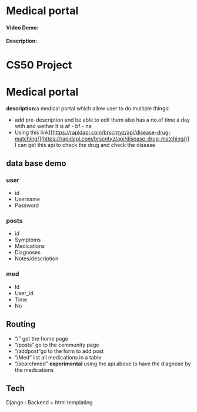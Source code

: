 # Medical portal
#### Video Demo:  <URL HERE>
#### Description:
# CS50 Project

# Medical portal

**description**:a medical portal which allow user to do multiple things:

- add pre-description and be able to edit them also has a no.of time a day with and wether it is af - bf - na
- Using this link[[https://rapidapi.com/brscntyz/api/disease-drug-matching/](https://rapidapi.com/brscntyz/api/disease-drug-matching/)] I can get this api to check the drug and check the disease

## data base demo

### user

- id
- Username
- Password

### posts

- id
- Symptoms
- Medications
- Diagnoses
- Notes/description

### med

- Id
- User_id
- Time
- No

## Routing

- “/” get the home page
- “/posts“ go to the community page
- “/addpost”go to the form to add post
- “/Med“  list all medications in a table
- “/searchmed”  **experimental**  using the api above to have the diagnose by the medications

## Tech

Django : Backend + html templating

